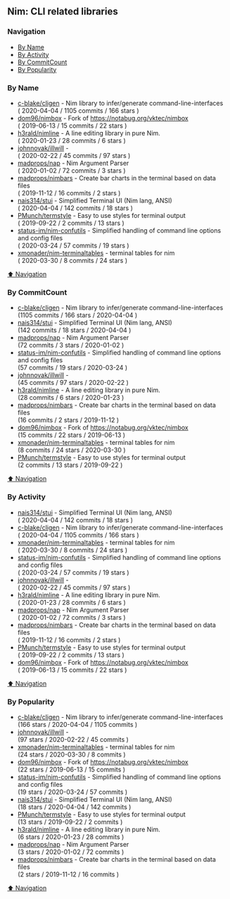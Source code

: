 ## Nim: CLI related libraries


### Navigation

- [By Name](#by-name)
- [By Activity](#by-activity)
- [By CommitCount](#by-commitcount)
- [By Popularity](#by-popularity)

### By Name
<!-- PROJECTS_LIST -->
- [c-blake/cligen](https://github.com/c-blake/cligen) - Nim library to infer/generate command-line-interfaces <br/> ( 2020-04-04 / 1105 commits / 166 stars )
- [dom96/nimbox](https://github.com/dom96/nimbox) - Fork of https://notabug.org/vktec/nimbox <br/> ( 2019-06-13 / 15 commits / 22 stars )
- [h3rald/nimline](https://github.com/h3rald/nimline) - A line editing library in pure Nim. <br/> ( 2020-01-23 / 28 commits / 6 stars )
- [johnnovak/illwill](https://github.com/johnnovak/illwill) -  <br/> ( 2020-02-22 / 45 commits / 97 stars )
- [madprops/nap](https://github.com/madprops/nap) - Nim Argument Parser <br/> ( 2020-01-02 / 72 commits / 3 stars )
- [madprops/nimbars](https://github.com/madprops/nimbars) - Create bar charts in the terminal based on data files <br/> ( 2019-11-12 / 16 commits / 2 stars )
- [nais314/stui](https://github.com/nais314/stui) - Simplified Terminal UI (Nim lang, ANSI) <br/> ( 2020-04-04 / 142 commits / 18 stars )
- [PMunch/termstyle](https://github.com/PMunch/termstyle) - Easy to use styles for terminal output <br/> ( 2019-09-22 / 2 commits / 13 stars )
- [status-im/nim-confutils](https://github.com/status-im/nim-confutils) - Simplified handling of command line options and config files <br/> ( 2020-03-24 / 57 commits / 19 stars )
- [xmonader/nim-terminaltables](https://github.com/xmonader/nim-terminaltables) - terminal tables for nim <br/> ( 2020-03-30 / 8 commits / 24 stars )
<!-- /PROJECTS_LIST -->

[⬆ Navigation](#navigation)

### By CommitCount
<!-- COMMITCOUNT_LIST -->
- [c-blake/cligen](https://github.com/c-blake/cligen) - Nim library to infer/generate command-line-interfaces <br/> (1105 commits / 166 stars / 2020-04-04 )
- [nais314/stui](https://github.com/nais314/stui) - Simplified Terminal UI (Nim lang, ANSI) <br/> (142 commits / 18 stars / 2020-04-04 )
- [madprops/nap](https://github.com/madprops/nap) - Nim Argument Parser <br/> (72 commits / 3 stars / 2020-01-02 )
- [status-im/nim-confutils](https://github.com/status-im/nim-confutils) - Simplified handling of command line options and config files <br/> (57 commits / 19 stars / 2020-03-24 )
- [johnnovak/illwill](https://github.com/johnnovak/illwill) -  <br/> (45 commits / 97 stars / 2020-02-22 )
- [h3rald/nimline](https://github.com/h3rald/nimline) - A line editing library in pure Nim. <br/> (28 commits / 6 stars / 2020-01-23 )
- [madprops/nimbars](https://github.com/madprops/nimbars) - Create bar charts in the terminal based on data files <br/> (16 commits / 2 stars / 2019-11-12 )
- [dom96/nimbox](https://github.com/dom96/nimbox) - Fork of https://notabug.org/vktec/nimbox <br/> (15 commits / 22 stars / 2019-06-13 )
- [xmonader/nim-terminaltables](https://github.com/xmonader/nim-terminaltables) - terminal tables for nim <br/> (8 commits / 24 stars / 2020-03-30 )
- [PMunch/termstyle](https://github.com/PMunch/termstyle) - Easy to use styles for terminal output <br/> (2 commits / 13 stars / 2019-09-22 )
<!-- /COMMITCOUNT_LIST -->
[⬆ Navigation](#navigation)

### By Activity
<!-- ACTIVITY_LIST -->
- [nais314/stui](https://github.com/nais314/stui) - Simplified Terminal UI (Nim lang, ANSI) <br/> ( 2020-04-04 / 142 commits / 18 stars )
- [c-blake/cligen](https://github.com/c-blake/cligen) - Nim library to infer/generate command-line-interfaces <br/> ( 2020-04-04 / 1105 commits / 166 stars )
- [xmonader/nim-terminaltables](https://github.com/xmonader/nim-terminaltables) - terminal tables for nim <br/> ( 2020-03-30 / 8 commits / 24 stars )
- [status-im/nim-confutils](https://github.com/status-im/nim-confutils) - Simplified handling of command line options and config files <br/> ( 2020-03-24 / 57 commits / 19 stars )
- [johnnovak/illwill](https://github.com/johnnovak/illwill) -  <br/> ( 2020-02-22 / 45 commits / 97 stars )
- [h3rald/nimline](https://github.com/h3rald/nimline) - A line editing library in pure Nim. <br/> ( 2020-01-23 / 28 commits / 6 stars )
- [madprops/nap](https://github.com/madprops/nap) - Nim Argument Parser <br/> ( 2020-01-02 / 72 commits / 3 stars )
- [madprops/nimbars](https://github.com/madprops/nimbars) - Create bar charts in the terminal based on data files <br/> ( 2019-11-12 / 16 commits / 2 stars )
- [PMunch/termstyle](https://github.com/PMunch/termstyle) - Easy to use styles for terminal output <br/> ( 2019-09-22 / 2 commits / 13 stars )
- [dom96/nimbox](https://github.com/dom96/nimbox) - Fork of https://notabug.org/vktec/nimbox <br/> ( 2019-06-13 / 15 commits / 22 stars )
<!-- /ACTIVITY_LIST -->

[⬆ Navigation](#navigation)

### By Popularity
<!-- POPULARITY_LIST -->
- [c-blake/cligen](https://github.com/c-blake/cligen) - Nim library to infer/generate command-line-interfaces <br/> (166 stars / 2020-04-04 / 1105 commits )
- [johnnovak/illwill](https://github.com/johnnovak/illwill) -  <br/> (97 stars / 2020-02-22 / 45 commits )
- [xmonader/nim-terminaltables](https://github.com/xmonader/nim-terminaltables) - terminal tables for nim <br/> (24 stars / 2020-03-30 / 8 commits )
- [dom96/nimbox](https://github.com/dom96/nimbox) - Fork of https://notabug.org/vktec/nimbox <br/> (22 stars / 2019-06-13 / 15 commits )
- [status-im/nim-confutils](https://github.com/status-im/nim-confutils) - Simplified handling of command line options and config files <br/> (19 stars / 2020-03-24 / 57 commits )
- [nais314/stui](https://github.com/nais314/stui) - Simplified Terminal UI (Nim lang, ANSI) <br/> (18 stars / 2020-04-04 / 142 commits )
- [PMunch/termstyle](https://github.com/PMunch/termstyle) - Easy to use styles for terminal output <br/> (13 stars / 2019-09-22 / 2 commits )
- [h3rald/nimline](https://github.com/h3rald/nimline) - A line editing library in pure Nim. <br/> (6 stars / 2020-01-23 / 28 commits )
- [madprops/nap](https://github.com/madprops/nap) - Nim Argument Parser <br/> (3 stars / 2020-01-02 / 72 commits )
- [madprops/nimbars](https://github.com/madprops/nimbars) - Create bar charts in the terminal based on data files <br/> (2 stars / 2019-11-12 / 16 commits )
<!-- /POPULARITY_LIST -->

[⬆ Navigation](#navigation)
